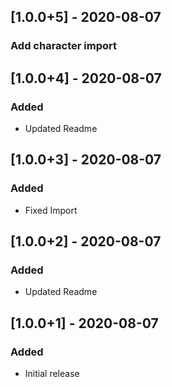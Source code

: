 ## [1.0.0+5] - 2020-08-07
### Add character import
## [1.0.0+4] - 2020-08-07
### Added
- Updated Readme
## [1.0.0+3] - 2020-08-07
### Added
- Fixed Import
## [1.0.0+2] - 2020-08-07
### Added
- Updated Readme
## [1.0.0+1] - 2020-08-07
### Added
- Initial release
